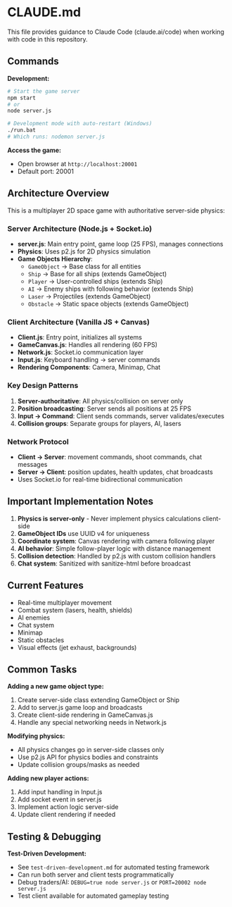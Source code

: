 # CLAUDE.md

This file provides guidance to Claude Code (claude.ai/code) when working with code in this repository.

## Commands

**Development:**
```bash
# Start the game server
npm start
# or
node server.js

# Development mode with auto-restart (Windows)
./run.bat
# Which runs: nodemon server.js
```

**Access the game:**
- Open browser at `http://localhost:20001`
- Default port: 20001

## Architecture Overview

This is a multiplayer 2D space game with authoritative server-side physics:

### Server Architecture (Node.js + Socket.io)
- **server.js**: Main entry point, game loop (25 FPS), manages connections
- **Physics**: Uses p2.js for 2D physics simulation
- **Game Objects Hierarchy**:
  - `GameObject` → Base class for all entities
  - `Ship` → Base for all ships (extends GameObject)
  - `Player` → User-controlled ships (extends Ship)
  - `AI` → Enemy ships with following behavior (extends Ship)
  - `Laser` → Projectiles (extends GameObject)
  - `Obstacle` → Static space objects (extends GameObject)

### Client Architecture (Vanilla JS + Canvas)
- **Client.js**: Entry point, initializes all systems
- **GameCanvas.js**: Handles all rendering (60 FPS)
- **Network.js**: Socket.io communication layer
- **Input.js**: Keyboard handling → server commands
- **Rendering Components**: Camera, Minimap, Chat

### Key Design Patterns
1. **Server-authoritative**: All physics/collision on server only
2. **Position broadcasting**: Server sends all positions at 25 FPS
3. **Input → Command**: Client sends commands, server validates/executes
4. **Collision groups**: Separate groups for players, AI, lasers

### Network Protocol
- **Client → Server**: movement commands, shoot commands, chat messages
- **Server → Client**: position updates, health updates, chat broadcasts
- Uses Socket.io for real-time bidirectional communication

## Important Implementation Notes

1. **Physics is server-only** - Never implement physics calculations client-side
2. **GameObject IDs** use UUID v4 for uniqueness
3. **Coordinate system**: Canvas rendering with camera following player
4. **AI behavior**: Simple follow-player logic with distance management
5. **Collision detection**: Handled by p2.js with custom collision handlers
6. **Chat system**: Sanitized with sanitize-html before broadcast

## Current Features
- Real-time multiplayer movement
- Combat system (lasers, health, shields)
- AI enemies
- Chat system
- Minimap
- Static obstacles
- Visual effects (jet exhaust, backgrounds)

## Common Tasks

**Adding a new game object type:**
1. Create server-side class extending GameObject or Ship
2. Add to server.js game loop and broadcasts
3. Create client-side rendering in GameCanvas.js
4. Handle any special networking needs in Network.js

**Modifying physics:**
- All physics changes go in server-side classes only
- Use p2.js API for physics bodies and constraints
- Update collision groups/masks as needed

**Adding new player actions:**
1. Add input handling in Input.js
2. Add socket event in server.js
3. Implement action logic server-side
4. Update client rendering if needed

## Testing & Debugging

**Test-Driven Development:**
- See `test-driven-development.md` for automated testing framework
- Can run both server and client tests programmatically
- Debug traders/AI: `DEBUG=true node server.js` or `PORT=20002 node server.js`
- Test client available for automated gameplay testing